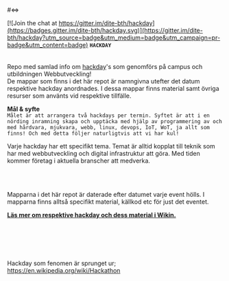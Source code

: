 
#<=>  

[![Join the chat at https://gitter.im/dite-bth/hackday](https://badges.gitter.im/dite-bth/hackday.svg)](https://gitter.im/dite-bth/hackday?utm_source=badge&utm_medium=badge&utm_campaign=pr-badge&utm_content=badge)
**`HACKDAY`**    
<br>
<br>
Repo med samlad info om <a href="http://hackdaymanifesto.com/">hackday</a>'s som genomförs på campus och utbildningen Webbutveckling!  
De mappar som finns i det här repot är namngivna utefter det datum respektive hackday anordnades. I dessa mappar finns material samt övriga resurser som använts vid respektive tillfälle.  


**Mål & syfte**  
`Målet är att arrangera två hackdays per termin. Syftet är att i en nörding inramning skapa och upptäcka med hjälp av programmering av och med hårdvara, mjukvara, webb, linux, devops, IoT, WoT, ja allt som finns! Och med detta följer naturligtvis att vi har kul!`  


Varje hackday har ett specifikt tema. Temat är alltid kopplat till teknik som har med webbutveckling och digital infrastruktur att göra. Med tiden kommer företag i aktuella branscher att medverka.  

<br>
<br>

Mapparna i det här repot är daterade efter datumet varje event hölls. I mapparna finns alltså specifikt material, källkod etc för just det eventet.




**<a href="https://github.com/dite-bth/hackday/wiki">Läs mer om respektive hackday och dess material i Wikin.</a>**




<br>
<br>
<br>
<br>



Hackday som fenomen är sprunget ur;  
https://en.wikipedia.org/wiki/Hackathon  

